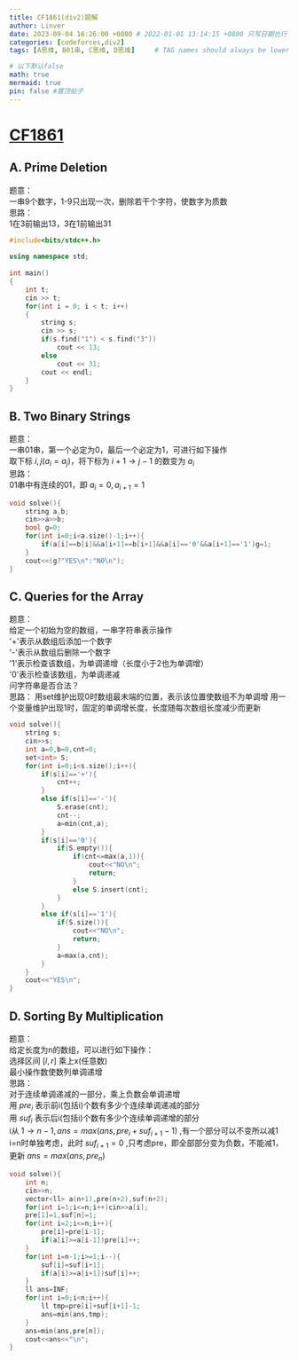 ```yaml
---
title: CF1861(div2)题解
author: Linver
date: 2023-09-04 16:26:00 +0800 # 2022-01-01 13:14:15 +0800 只写日期也行；不写秒也行；这样也行 2022-03-09T00:55:42+08:00
categories: [codeforces,div2]
tags: [A思维, B01串, C思维, D思维]     # TAG names should always be lowercase

# 以下默认false
math: true
mermaid: true
pin: false #置顶帖子
---
```

# [CF1861](https://codeforces.com/contest/1861)
## A. Prime Deletion
题意：  
一串9个数字，1-9只出现一次，删除若干个字符，使数字为质数  
思路：  
1在3前输出13，3在1前输出31
```c++
#include<bits/stdc++.h>
 
using namespace std;
 
int main()
{
	int t;
	cin >> t;
	for(int i = 0; i < t; i++)
	{
		string s;
		cin >> s;
		if(s.find("1") < s.find("3"))
			cout << 13;
		else
			cout << 31;
		cout << endl;
	}
}
```
## B. Two Binary Strings
题意：  
一串01串，第一个必定为0，最后一个必定为1，可进行如下操作  
取下标 $i,j(a_i=a_j)$，将下标为 $i+1\to j-1$ 的数变为   $a_i$  
思路：  
01串中有连续的01，即 $a_i=0,a_{i+1}=1$  
```c++
void solve(){
	string a,b;
	cin>>a>>b;
	bool g=0;
	for(int i=0;i<a.size()-1;i++){
		if(a[i]==b[i]&&a[i+1]==b[i+1]&&a[i]=='0'&&a[i+1]=='1')g=1;
	}
	cout<<(g?"YES\n":"NO\n");
}
```
## C. Queries for the Array
题意：  
给定一个初始为空的数组，一串字符串表示操作  
'+'表示从数组后添加一个数字  
'-'表示从数组后删除一个数字  
'1'表示检查该数组，为单调递增（长度小于2也为单调增）  
'0'表示检查该数组，为单调递减   
问字符串是否合法？  
思路： 
用set维护出现0时数组最末端的位置，表示该位置使数组不为单调增
用一个变量维护出现1时，固定的单调增长度，长度随每次数组长度减少而更新  
```c++
void solve(){
	string s;
	cin>>s;	
	int a=0,b=0,cnt=0;
	set<int> S;
	for(int i=0;i<s.size();i++){
		if(s[i]=='+'){
			cnt++;
		}
		else if(s[i]=='-'){
			S.erase(cnt);
			cnt--;
			a=min(cnt,a);
		}
		if(s[i]=='0'){
			if(S.empty()){
				if(cnt<=max(a,1)){
					cout<<"NO\n";
					return;
				}
				else S.insert(cnt);
			}
		}
		else if(s[i]=='1'){
			if(S.size()){
				cout<<"NO\n";
				return;
			}
			a=max(a,cnt);
		}
	}
	cout<<"YES\n";
}
```
## D. Sorting By Multiplication
题意：  
给定长度为n的数组，可以进行如下操作：  
选择区间 $[l,r]$ 乘上x(任意数)  
最小操作数使数列单调递增  
思路：  
对于连续单调递减的一部分，乘上负数会单调递增   
用 $pre_i$ 表示前i(包括i)个数有多少个连续单调递减的部分  
用 $suf_i$ 表示后i(包括i)个数有多少个连续单调递增的部分  
i从 $1\to n-1,ans=max(ans,pre_i+suf_{i+1}-1)$ ,有一个部分可以不变所以减1  
i=n时单独考虑，此时 $suf_{i+1}=0$ ,只考虑pre，即全部部分变为负数，不能减1，更新  $ans=max(ans,pre_n)$
```c++
void solve(){
    int n;
    cin>>n;
    vector<ll> a(n+1),pre(n+2),suf(n+2); 
    for(int i=1;i<=n;i++)cin>>a[i];
    pre[1]=1,suf[n]=1;
    for(int i=2;i<=n;i++){
        pre[i]=pre[i-1];
        if(a[i]>=a[i-1])pre[i]++;
    }
    for(int i=n-1;i>=1;i--){
        suf[i]=suf[i+1];
        if(a[i]>=a[i+1])suf[i]++;
    }
    ll ans=INF;
    for(int i=0;i<n;i++){
        ll tmp=pre[i]+suf[i+1]-1;
        ans=min(ans,tmp);
    }
    ans=min(ans,pre[n]);
    cout<<ans<<"\n";
}
```


